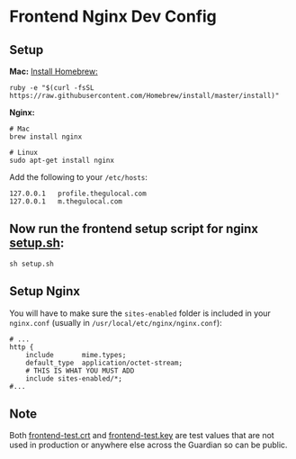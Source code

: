 # Frontend Nginx Dev Config

## Setup

__Mac:__ [Install Homebrew:](http://brew.sh/#install)

    ruby -e "$(curl -fsSL https://raw.githubusercontent.com/Homebrew/install/master/install)"

__Nginx:__

    # Mac
    brew install nginx

    # Linux
    sudo apt-get install nginx

Add the following to your ```/etc/hosts```:

    127.0.0.1   profile.thegulocal.com
    127.0.0.1   m.thegulocal.com


## Now run the frontend setup script for nginx [setup.sh](nginx/setup.sh):

    sh setup.sh

## Setup Nginx

You will have to make sure the ```sites-enabled``` folder is included in your ```nginx.conf``` (usually in ```/usr/local/etc/nginx/nginx.conf```):

    # ...
    http {
        include       mime.types;
        default_type  application/octet-stream;
        # THIS IS WHAT YOU MUST ADD
        include sites-enabled/*;
    #...

## Note

Both [frontend-test.crt](frontend-test.crt) and [frontend-test.key](frontend-test.key) are test values that are not used in production or anywhere else across the Guardian so can be public.
